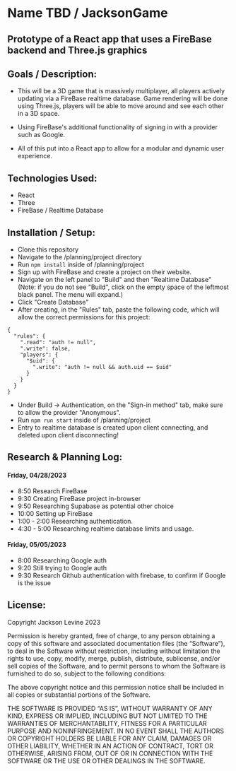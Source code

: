 # Name TBD / JacksonGame

## Prototype of a React app that uses a FireBase backend and Three.js graphics

## Goals / Description:

* This will be a 3D game that is massively multiplayer, all players actively updating via a FireBase realtime database. Game rendering will be done using Three.js, players will be able to move around and see each other in a 3D space.

* Using FireBase's additional functionality of signing in with a provider such as Google.

* All of this put into a React app to allow for a modular and dynamic user experience.

## Technologies Used:

* React
* Three
* FireBase / Realtime Database

## Installation / Setup:

* Clone this repository
* Navigate to the /planning/project directory
* Run `npm install` inside of /planning/project
* Sign up with FireBase and create a project on their website.
* Navigate on the left panel to "Build" and then "Realtime Database" (Note: if you do not see "Build", click on the empty space of the leftmost black panel. The menu will expand.)
* Click "Create Database"
* After creating, in the "Rules" tab, paste the following code, which will allow the correct permissions for this project:
```
{
  "rules": {
    ".read": "auth != null",
    ".write": false,
    "players": {
      "$uid": {
        ".write": "auth != null && auth.uid == $uid"
      }
    }
  }
}
```
* Under Build -> Authentication, on the "Sign-in method" tab, make sure to allow the provider "Anonymous".
* Run `npm run start` inside of /planning/project
* Entry to realtime database is created upon client connecting, and deleted upon client disconnecting!


## Research & Planning Log:

#### Friday, 04/28/2023

* 8:50 Research FireBase
* 9:30 Creating FireBase project in-browser
* 9:50 Researching Supabase as potential other choice
* 10:00 Setting up FireBase
* 1:00 - 2:00 Researching authentication.
* 4:30 - 5:00 Researching realtime database limits and usage.

#### Friday, 05/05/2023

* 8:00 Researching Google auth
* 9:20 Still trying to Google auth
* 9:30 Research Github authentication with firebase,
to confirm if Google is the issue

## License:

Copyright Jackson Levine 2023

Permission is hereby granted, free of charge, to any person obtaining a copy of this software and associated documentation files (the “Software”), to deal in the Software without restriction, including without limitation the rights to use, copy, modify, merge, publish, distribute, sublicense, and/or sell copies of the Software, and to permit persons to whom the Software is furnished to do so, subject to the following conditions:

The above copyright notice and this permission notice shall be included in all copies or substantial portions of the Software.

THE SOFTWARE IS PROVIDED “AS IS”, WITHOUT WARRANTY OF ANY KIND, EXPRESS OR IMPLIED, INCLUDING BUT NOT LIMITED TO THE WARRANTIES OF MERCHANTABILITY, FITNESS FOR A PARTICULAR PURPOSE AND NONINFRINGEMENT. IN NO EVENT SHALL THE AUTHORS OR COPYRIGHT HOLDERS BE LIABLE FOR ANY CLAIM, DAMAGES OR OTHER LIABILITY, WHETHER IN AN ACTION OF CONTRACT, TORT OR OTHERWISE, ARISING FROM, OUT OF OR IN CONNECTION WITH THE SOFTWARE OR THE USE OR OTHER DEALINGS IN THE SOFTWARE.

